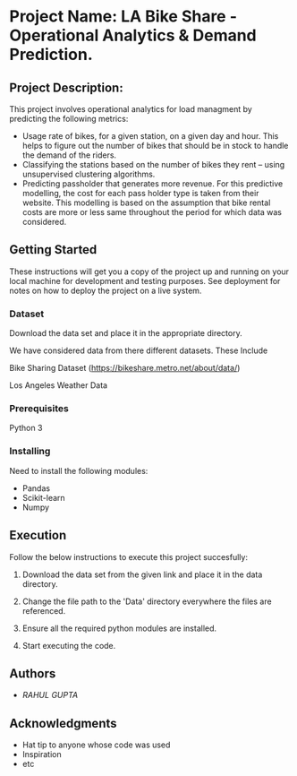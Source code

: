 # Project Name: LA Bike Share - Operational Analytics & Demand Prediction.

## Project Description: 

This project involves operational analytics for load managment by predicting the following metrics:

* Usage rate of bikes, for a given station, on a given day and hour. This helps to figure out the number of bikes that should be in stock to handle the demand of the riders.
* Classifying the stations based on the number of bikes they rent – using unsupervised clustering algorithms.
* Predicting passholder that generates more revenue. For this predictive modelling, the cost for each pass holder type is taken from their website. This modelling is based on the assumption that bike rental costs are more or less same throughout the period for which data was considered.


## Getting Started

These instructions will get you a copy of the project up and running on your local machine for development and testing purposes. See deployment for notes on how to deploy the project on a live system.


### Dataset

Download the data set and place it in the appropriate directory.

We have considered data from there different datasets. These Include

Bike Sharing Dataset (https://bikeshare.metro.net/about/data/)

Los Angeles Weather Data

### Prerequisites

Python 3


### Installing

Need to install the following modules:

* Pandas
* Scikit-learn
* Numpy


## Execution

Follow the below instructions to execute this project succesfully:

1) Download the data set from the given link and place it in the data directory.

2) Change the file path to the 'Data' directory everywhere the files are referenced.

3) Ensure all the required python modules are installed.

4) Start executing the code.


## Authors

- *RAHUL GUPTA* 


## Acknowledgments

* Hat tip to anyone whose code was used
* Inspiration
* etc

